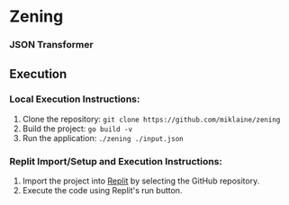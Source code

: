 # Zening

### JSON Transformer

## Execution

### Local Execution Instructions:

1. Clone the repository: ```git clone https://github.com/miklaine/zening```
2. Build the project: ```go build -v```
3. Run the application: ```./zening ./input.json```

### Replit Import/Setup and Execution Instructions:
1. Import the project into [Replit](https://replit.com/github) by selecting the GitHub repository.
2. Execute the code using Replit's run button.

